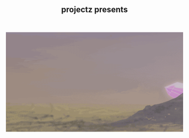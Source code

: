 <center>

## projectz presents
  <br>

[![DCrystal World](https://github.com/RodneyBaker/projectz/blob/main/raece/images/crystalworld.gif)](https://rodneybaker.github.io/projectz/)
  <br>
</center>
<br>


